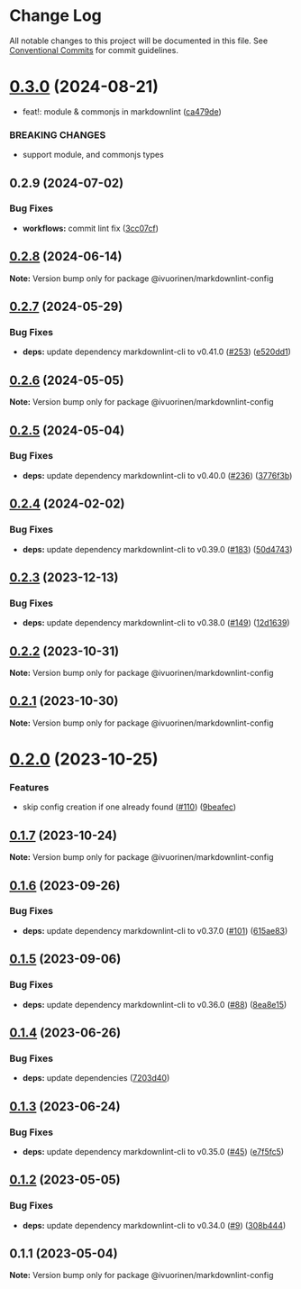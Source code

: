 # Change Log

All notable changes to this project will be documented in this file. See [Conventional Commits](https://conventionalcommits.org) for commit guidelines.

# [0.3.0](https://github.com/ivuorinen/base-configs/compare/@ivuorinen/markdownlint-config@0.2.9...@ivuorinen/markdownlint-config@0.3.0) (2024-08-21)

- feat!: module & commonjs in markdownlint ([ca479de](https://github.com/ivuorinen/base-configs/commit/ca479deb20f65f048f128b284c2f178ca9e90ea2))

### BREAKING CHANGES

- support module, and commonjs types

## 0.2.9 (2024-07-02)

### Bug Fixes

- **workflows:** commit lint fix ([3cc07cf](https://github.com/ivuorinen/base-configs/commit/3cc07cf3ffd8743860a07bb85aa4d275bb63094e))

## [0.2.8](https://github.com/ivuorinen/base-configs/compare/@ivuorinen/markdownlint-config@0.2.7...@ivuorinen/markdownlint-config@0.2.8) (2024-06-14)

**Note:** Version bump only for package @ivuorinen/markdownlint-config

## [0.2.7](https://github.com/ivuorinen/base-configs/compare/@ivuorinen/markdownlint-config@0.2.6...@ivuorinen/markdownlint-config@0.2.7) (2024-05-29)

### Bug Fixes

- **deps:** update dependency markdownlint-cli to v0.41.0 ([#253](https://github.com/ivuorinen/base-configs/issues/253)) ([e520dd1](https://github.com/ivuorinen/base-configs/commit/e520dd18fa126d773068d606a8b409d3fb5b5b00))

## [0.2.6](https://github.com/ivuorinen/base-configs/compare/@ivuorinen/markdownlint-config@0.2.5...@ivuorinen/markdownlint-config@0.2.6) (2024-05-05)

**Note:** Version bump only for package @ivuorinen/markdownlint-config

## [0.2.5](https://github.com/ivuorinen/base-configs/compare/@ivuorinen/markdownlint-config@0.2.4...@ivuorinen/markdownlint-config@0.2.5) (2024-05-04)

### Bug Fixes

- **deps:** update dependency markdownlint-cli to v0.40.0 ([#236](https://github.com/ivuorinen/base-configs/issues/236)) ([3776f3b](https://github.com/ivuorinen/base-configs/commit/3776f3b223e6ad5d3809490cbd9d17075aaa2838))

## [0.2.4](https://github.com/ivuorinen/base-configs/compare/@ivuorinen/markdownlint-config@0.2.3...@ivuorinen/markdownlint-config@0.2.4) (2024-02-02)

### Bug Fixes

- **deps:** update dependency markdownlint-cli to v0.39.0 ([#183](https://github.com/ivuorinen/base-configs/issues/183)) ([50d4743](https://github.com/ivuorinen/base-configs/commit/50d4743f3bb7eb1458da6f67aafd3e409adf329a))

## [0.2.3](https://github.com/ivuorinen/base-configs/compare/@ivuorinen/markdownlint-config@0.2.2...@ivuorinen/markdownlint-config@0.2.3) (2023-12-13)

### Bug Fixes

- **deps:** update dependency markdownlint-cli to v0.38.0 ([#149](https://github.com/ivuorinen/base-configs/issues/149)) ([12d1639](https://github.com/ivuorinen/base-configs/commit/12d1639290f8e81b03a4a712e41ab8334b4fadfc))

## [0.2.2](https://github.com/ivuorinen/base-configs/compare/@ivuorinen/markdownlint-config@0.2.1...@ivuorinen/markdownlint-config@0.2.2) (2023-10-31)

**Note:** Version bump only for package @ivuorinen/markdownlint-config

## [0.2.1](https://github.com/ivuorinen/base-configs/compare/@ivuorinen/markdownlint-config@0.2.0...@ivuorinen/markdownlint-config@0.2.1) (2023-10-30)

**Note:** Version bump only for package @ivuorinen/markdownlint-config

# [0.2.0](https://github.com/ivuorinen/base-configs/compare/@ivuorinen/markdownlint-config@0.1.7...@ivuorinen/markdownlint-config@0.2.0) (2023-10-25)

### Features

- skip config creation if one already found ([#110](https://github.com/ivuorinen/base-configs/issues/110)) ([9beafec](https://github.com/ivuorinen/base-configs/commit/9beafec48681768f06ff24029391176d87169261))

## [0.1.7](https://github.com/ivuorinen/base-configs/compare/@ivuorinen/markdownlint-config@0.1.6...@ivuorinen/markdownlint-config@0.1.7) (2023-10-24)

**Note:** Version bump only for package @ivuorinen/markdownlint-config

## [0.1.6](https://github.com/ivuorinen/base-configs/compare/@ivuorinen/markdownlint-config@0.1.5...@ivuorinen/markdownlint-config@0.1.6) (2023-09-26)

### Bug Fixes

- **deps:** update dependency markdownlint-cli to v0.37.0 ([#101](https://github.com/ivuorinen/base-configs/issues/101)) ([615ae83](https://github.com/ivuorinen/base-configs/commit/615ae835286fbdf173e1b61e9df2a2eb75908374))

## [0.1.5](https://github.com/ivuorinen/base-configs/compare/@ivuorinen/markdownlint-config@0.1.4...@ivuorinen/markdownlint-config@0.1.5) (2023-09-06)

### Bug Fixes

- **deps:** update dependency markdownlint-cli to v0.36.0 ([#88](https://github.com/ivuorinen/base-configs/issues/88)) ([8ea8e15](https://github.com/ivuorinen/base-configs/commit/8ea8e1501d8e4dd39df144999e4cee9076117822))

## [0.1.4](https://github.com/ivuorinen/base-configs/compare/@ivuorinen/markdownlint-config@0.1.3...@ivuorinen/markdownlint-config@0.1.4) (2023-06-26)

### Bug Fixes

- **deps:** update dependencies ([7203d40](https://github.com/ivuorinen/base-configs/commit/7203d40f7ddcf1d5c84e2049bd4c23a837dd6eb6))

## [0.1.3](https://github.com/ivuorinen/base-configs/compare/@ivuorinen/markdownlint-config@0.1.2...@ivuorinen/markdownlint-config@0.1.3) (2023-06-24)

### Bug Fixes

- **deps:** update dependency markdownlint-cli to v0.35.0 ([#45](https://github.com/ivuorinen/base-configs/issues/45)) ([e7f5fc5](https://github.com/ivuorinen/base-configs/commit/e7f5fc5ce0a3ea73d3c395a2667b53a57d21e205))

## [0.1.2](https://github.com/ivuorinen/base-configs/compare/@ivuorinen/markdownlint-config@0.1.1...@ivuorinen/markdownlint-config@0.1.2) (2023-05-05)

### Bug Fixes

- **deps:** update dependency markdownlint-cli to v0.34.0 ([#9](https://github.com/ivuorinen/base-configs/issues/9)) ([308b444](https://github.com/ivuorinen/base-configs/commit/308b4445c8d5ab6a05a34c48d64f56b195e8c76d))

## 0.1.1 (2023-05-04)

**Note:** Version bump only for package @ivuorinen/markdownlint-config
